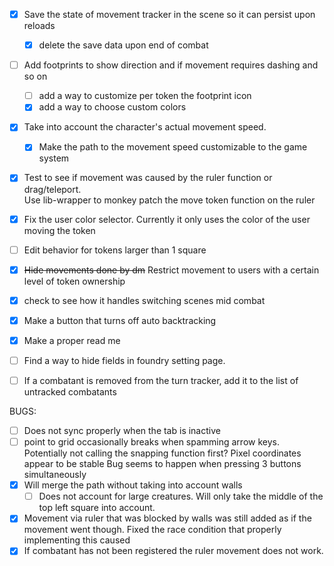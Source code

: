 

- [X]  Save the state of movement tracker in the scene so it can persist upon reloads 
    - [X] delete the save data upon end of combat 
- [ ] Add footprints to show direction and if movement requires dashing and so on 
    - [ ] add a way to customize per token the footprint icon
    - [x] add a way to choose custom colors 
- [X] Take into account the character's actual movement speed. 
    - [X] Make the path to the movement speed customizable to the game system
- [X] Test to see if movement was caused by the ruler function or drag/teleport.                        
        Use lib-wrapper to monkey patch the move token function on the ruler 
- [X] Fix the user color selector. Currently it only uses the color of the user moving the token 
- [ ] Edit behavior for tokens larger than 1 square
- [X] ~~Hide movements done by dm~~ Restrict movement to users with a certain level of token ownership 
- [X] check to see how it handles switching scenes mid combat
- [X] Make a button that turns off auto backtracking 
- [X] Make a proper read me
- [ ] Find a way to hide fields in foundry setting page. 
- [ ] If a combatant is removed from the turn tracker, add it to the list of untracked combatants 



BUGS:
- [ ] Does not sync properly when the tab is inactive
- [ ] point to grid occasionally breaks when spamming arrow keys. Potentially not calling the snapping function first? 
      Pixel coordinates appear to  be stable
      Bug seems to happen when pressing 3 buttons simultaneously 
- [X] Will merge the path without taking into account walls 
   - [ ] Does not account for large creatures. Will only take the middle of the top left square into account.  
- [X] Movement via ruler that was blocked by walls was still added as if the movement went though. 
      Fixed the race condition that properly implementing this caused
- [X] If combatant has not been registered the ruler movement does not work.   